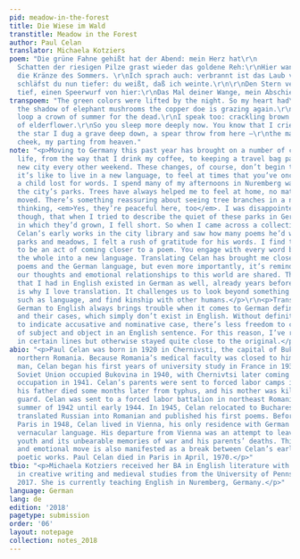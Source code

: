 ```yaml
---
pid: meadow-in-the-forest
title: Die Wiese im Wald
transtitle: Meadow in the Forest
author: Paul Celan
translator: Michaela Kotziers
poem: "Die grüne Fahne gehißt hat der Abend: mein Herz hat\r\n                                                         geträumt…\r\n\r\nIm
  Schatten der riesigen Pilze grast wieder das goldene Reh:\r\nHier wand ich den Toten
  die Kränze des Sommers. \r\nIch sprach auch: verbrannt ist das Laub vom Holunder.\r\nSo
  schläfst du nun tiefer: du weißt, daß ich weinte.\r\n\r\nDen Stern vergrub ich sehr
  tief, einen Speerwurf von hier:\r\nDas Mal deiner Wange, mein Abschied vom Himmel."
transpoem: "The green colors were lifted by the night. So my heart had\r\n                                                            dreamt…\r\n\r\nIn
  the shadow of elephant mushrooms the copper doe is grazing again.\r\nHere my hands
  loop a crown of summer for the dead.\r\nI speak too: crackling brown is the sprig
  of elderflower.\r\nSo you sleep more deeply now. You know that I cried.\r\n\r\nFor
  the star I dug a grave deep down, a spear throw from here —\r\nthe mark of your
  cheek, my parting from heaven."
note: "<p>Moving to Germany this past year has brought on a number of changes in my
  life, from the way that I drink my coffee, to keeping a travel bag packed for a
  new city every other weekend. These changes, of course, don’t begin to touch what
  it’s like to live in a new language, to feel at times that you’ve once again become
  a child lost for words. I spend many of my afternoons in Nuremberg walking through
  the city’s parks. Trees have always helped me to feel at home, no matter where I’ve
  moved. There’s something reassuring about seeing tree branches in a new place and
  thinking, <em>Yes, they’re peaceful here, too</em>. I was disappointed to realize,
  though, that when I tried to describe the quiet of these parks in German, the language
  in which they’d grown, I fell short. So when I came across a collection of Paul
  Celan’s early works in the city library and saw how many poems he’d written about
  parks and meadows, I felt a rush of gratitude for his words. I find translation
  to be an act of coming closer to a poem. You engage with every word before carrying
  the whole into a new language. Translating Celan has brought me closer to his individual
  poems and the German language, but even more importantly, it’s reminded me that
  our thoughts and emotional relationships to this world are shared. The impressions
  that I had in English existed in German as well, already years before. And this
  is why I love translation. It challenges us to look beyond something artificial,
  such as language, and find kinship with other humans.</p>\r\n<p>Translating from
  German to English always brings trouble when it comes to German definite articles
  and their cases, which simply don’t exist in English. Without definite articles
  to indicate accusative and nominative case, there’s less freedom to change the order
  of subject and object in an English sentence. For this reason, I’ve reordered words
  in certain lines but otherwise stayed quite close to the original.</p>"
abio: "<p>Paul Celan was born in 1920 in Chernivsti, the capital of Bukovina, formerly
  northern Romania. Because Romania’s medical faculty was closed to him as a Jewish
  man, Celan began his first years of university study in France in 1938–1939. The
  Soviet Union occupied Bukovina in 1940, with Chernivtsi later coming under German
  occupation in 1941. Celan’s parents were sent to forced labor camps in June 1942;
  his father died some months later from typhus, and his mother was killed by an SS
  guard. Celan was sent to a forced labor battalion in northeast Romania from the
  summer of 1942 until early 1944. In 1945, Celan relocated to Bucharest, where he
  translated Russian into Romanian and published his first poems. Before moving to
  Paris in 1948, Celan lived in Vienna, his only residence with German as its exclusive
  vernacular language. His departure from Vienna was an attempt to leave behind his
  youth and its unbearable memories of war and his parents’ deaths. This geographic
  and emotional move is also manifested as a break between Celan’s early and later
  poetic works. Paul Celan died in Paris in April, 1970.</p>"
tbio: "<p>Michaela Kotziers received her BA in English literature with concentrations
  in creative writing and medieval studies from the University of Pennsylvania in
  2017. She is currently teaching English in Nuremberg, Germany.</p>"
language: German
lang: de
edition: '2018'
pagetype: submission
order: '06'
layout: notepage
collection: notes_2018
---
```

